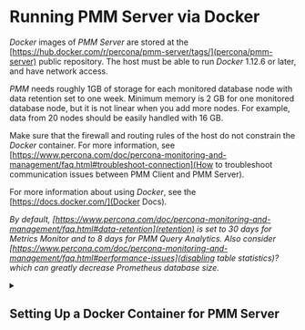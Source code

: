 # Running PMM Server via Docker

*Docker* images of *PMM Server* are stored at the [https://hub.docker.com/r/percona/pmm-server/tags/](percona/pmm-server) public
repository. The host must be able to run *Docker* 1.12.6 or later, and have
network access.

*PMM* needs roughly 1GB of storage for each monitored database node with data
retention set to one week. Minimum memory is 2 GB for one monitored database
node, but it is not linear when you add more nodes.  For example, data from 20
nodes should be easily handled with 16 GB.

Make sure that the firewall and routing rules of the host do not constrain the
*Docker* container. For more information, see [https://www.percona.com/doc/percona-monitoring-and-management/faq.html#troubleshoot-connection](How to troubleshoot communication issues between PMM Client and PMM Server).

For more information about using *Docker*, see the [https://docs.docker.com/](Docker Docs).

*By default, [https://www.percona.com/doc/percona-monitoring-and-management/faq.html#data-retention](retention) is set to 30 days for Metrics Monitor and to 8 days for PMM Query Analytics.  Also consider [https://www.percona.com/doc/percona-monitoring-and-management/faq.html#performance-issues](disabling table statistics)? which can greatly decrease Prometheus database size.*

<details>
  <summary><h2>Setting Up a Docker Container for PMM Server</h2></summary>

A Docker image is a collection of preinstalled software which enables running
a selected version of PMM Server on your computer. A Docker image is not run
directly. You use it to create a Docker container for your PMM Server. When
launched, the Docker container gives access to the whole functionality of
PMM.

The setup begins with pulling the required Docker image. Then, you proceed by
creating a special container for persistent PMM data. The last step is
creating and launching the PMM Server container.

### Pulling the PMM Server Docker Image

To pull the latest version from Docker Hub:

```bash
   $ docker pull percona/pmm-server:latest
```

This step is not required if you are running PMM Server for the first time.
However, it ensures that if there is an older version of the image tagged with
`latest` available locally, it will be replaced by the actual latest
version.

### Creating the pmm-data Container

To create a container for persistent PMM data, run the following command:

```bash
   $ docker create \
      -v /opt/prometheus/data \
      -v /opt/consul-data \
      -v /var/lib/mysql \
      -v /var/lib/grafana \
      --name pmm-data \
      percona/pmm-server:latest /bin/true
```

**Note:** *This container does not run, it simply exists to make sure you retain  all PMM data when you upgrade to a newer PMM Server image.  Do not remove or re-create this container, unless you intend to wipe out all PMM data and start over.*

The previous command does the following:

* The **docker create** command instructs the Docker daemon
  to create a container from an image.

* The `-v` options initialize data volumes for the container.

* The `--name` option assigns a custom name for the container
  that you can use to reference the container within a Docker network.
  In this case: `pmm-data`.

* `percona/pmm-server:latest` is the name and version tag of the image
  to derive the container from.

* `/bin/true` is the command that the container runs.

**Important:** *Make sure that the data volumes that you initialize with the `-v` option match those given in the example. PMM Server expects that those directories are bind mounted exactly as demonstrated.*

### Creating and Launching the PMM Server Container

To create and launch PMM Server in one command, use **docker run**:

```bash
   $ docker run -d \
      -p 80:80 \
      --volumes-from pmm-data \
      --name pmm-server \
      --restart always \
      percona/pmm-server:latest
```

This command does the following:

* The **docker run** command runs a new container based on the
  |opt.pmm-server.latest| image.

* The `-d` option starts the container in the background (detached mode).

* The `-p` option maps the port for accessing the PMM Server web UI.
  For example, if port **80** is not available,
  you can map the landing page to port 8080 using ``-p 8080:80``.

* The `-v` option mounts volumes
  from the `pmm-data` container (see [https://www.percona.com/doc/percona-monitoring-and-management/deploy/server/docker.setting-up.html#data-container](Creating the pmm-data Container)).

* The `--name` option assigns a custom name to the container
  that you can use to reference the container within the Docker network.
  In this case: ``pmm-server``.

* The `--restart` option defines the container's restart policy.
  Setting it to ``always`` ensures that the Docker daemon
  will start the container on startup
  and restart it if the container exits.

* `percona/pmm-server:latest` is the name and version tag of the image
  to derive the container from.

### Installing and using specific docker version

To install specific PMM Server version instead of the latest one, just put
desired version number after the colon. Also in this scenario it may be useful
to [https://www.percona.com/doc/percona-monitoring-and-management/glossary.option.html](prevent updating PMM Server via the web interface) with the `DISABLE_UPDATES` docker option.

For example, installing version 1.14.1 with disabled update button in the web
interface would look as follows:

```bash
   $ docker create \
      -v /opt/prometheus/data \
      -v /opt/consul-data \
      -v /var/lib/mysql \
      -v /var/lib/grafana \
      --name pmm-data \
      percona/pmm-server:1.14.1 /bin/true

   $ docker run -d \
      -p 80:80 \
      --volumes-from pmm-data \
      --name pmm-server \
      -e DISABLE_UPDATES=true \
      --restart always \
      percona/pmm-server:1.14.1
```

### Additional options

When running the PMM Server, you may pass additional parameters to the
**docker run** subcommand. All options that appear after the `-e` option
are the additional parameters that modify the way how PMM Server operates.

The section [https://www.percona.com/doc/percona-monitoring-and-management/glossary.option.html#pmm-glossary-pmm-server-additional-option](PMM Server Additional Options) lists all
supported additional options.

</details>


